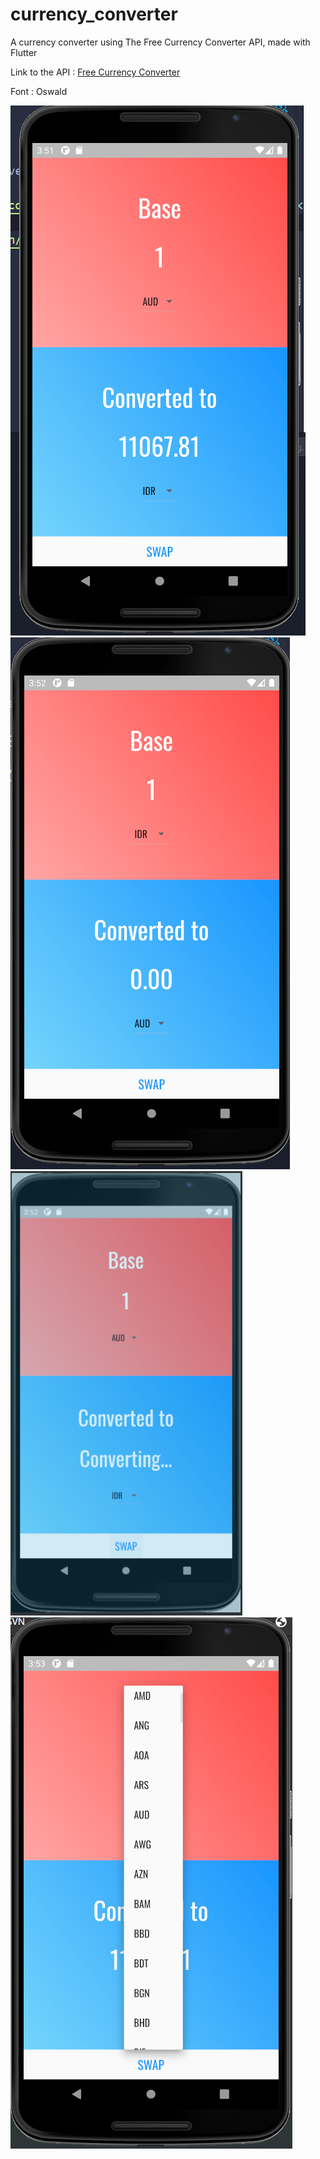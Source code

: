 # currency_converter

A currency converter using The Free Currency Converter API, made with Flutter

Link to the API : <a href="https://free.currencyconverterapi.com/">Free Currency Converter</a>

Font : <a hred="https://fonts.google.com/specimen/Oswald?query=oswald">Oswald</a>

<img src="screenshots/img1.png" alt="Startup Screen"/>
<img src="screenshots/img2.png" alt="Swapped"/>
<img src="screenshots/img3.png" alt="Loading"/>
<img src="screenshots/img4.png" alt="Dropdown selection"/>
